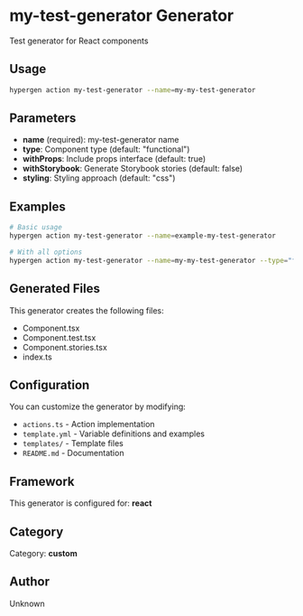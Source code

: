 # my-test-generator Generator

Test generator for React components

## Usage

```bash
hypergen action my-test-generator --name=my-my-test-generator
```

## Parameters

- **name** (required): my-test-generator name
- **type**: Component type (default: "functional")
- **withProps**: Include props interface (default: true)
- **withStorybook**: Generate Storybook stories (default: false)
- **styling**: Styling approach (default: "css")

## Examples

```bash
# Basic usage
hypergen action my-test-generator --name=example-my-test-generator

# With all options
hypergen action my-test-generator --name=my-my-test-generator --type="functional" --withProps=true --withStorybook=false --styling="css"
```

## Generated Files

This generator creates the following files:

- Component.tsx
- Component.test.tsx
- Component.stories.tsx
- index.ts

## Configuration

You can customize the generator by modifying:

- `actions.ts` - Action implementation
- `template.yml` - Variable definitions and examples
- `templates/` - Template files
- `README.md` - Documentation

## Framework

This generator is configured for: **react**

## Category

Category: **custom**

## Author

Unknown

